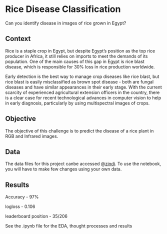 # Rice Disease Classification
Can you identify disease in images of rice grown in Egypt?
## Context

Rice is a staple crop in Egypt, but despite Egypt’s position as the top rice producer in Africa, it still relies on imports to
meet the demands of its population. One of the main causes of this gap in Egypt is rice blast disease, 
which is responsible for 30% loss in rice production worldwide.

Early detection is the best way to manage crop diseases like rice blast, 
but rice blast is easily misclassified as brown spot disease - both are fungal diseases and have similar appearances in their early stage. 
With the current scarcity of experienced agricultural extension officers in the country, there is a clear case for recent technological advances in computer vision 
to help in early diagnosis, particularly by using multispectral images of crops.

## Objective

The objective of this challenge is to predict the disease of a rice plant in RGB and Infrared images.

## Data

The data files for this project canbe accessed @[zindi](https://zindi.africa/competitions/microsoft-rice-disease-classification-challenge/data). 
To use the notebook, you will have to make few changes using your own data. 

## Results
Accuracy - 97%

logloss - 0.106

leaderboard position - 35/206

See the .ipynb file for the EDA, thought processes and results
